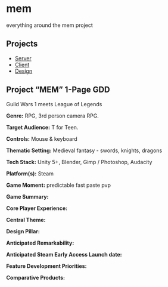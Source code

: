 # mem
everything around the mem project

## Projects
- [Server](server)
- [Client](client)
- [Design](design)


## Project “MEM” 1-Page GDD
Guild Wars 1 meets League of Legends


**Genre:** RPG, 3rd person camera RPG.

**Target Audience:** T for Teen.

**Controls:** Mouse & keyboard

**Thematic Setting:** Medieval fantasy - swords, knights, dragons

**Tech Stack:** Unity 5+, Blender, Gimp / Photoshop, Audacity

**Platform(s):** Steam

**Game Moment:** predictable fast paste pvp

**Game Summary:**

**Core Player Experience:**

**Central Theme:**

**Design Pillar:**

**Anticipated Remarkability:**

**Anticipated Steam Early Access Launch date:**

**Feature Development Priorities:**

**Comparative Products:**

